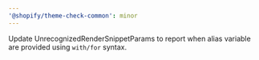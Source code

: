 ```yaml
---
'@shopify/theme-check-common': minor
---
```


Update UnrecognizedRenderSnippetParams to report when alias variable are provided using `with/for` syntax.
